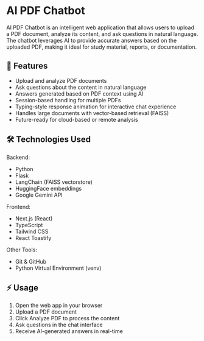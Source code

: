 # AI PDF Chatbot

AI PDF Chatbot is an intelligent web application that allows users to upload a PDF document, analyze its content, and ask questions in natural language. The chatbot leverages AI to provide accurate answers based on the uploaded PDF, making it ideal for study material, reports, or documentation.

## 🚀 Features
  - Upload and analyze PDF documents
  - Ask questions about the content in natural language
  - Answers generated based on PDF context using AI
  - Session-based handling for multiple PDFs
  - Typing-style response animation for interactive chat experience
  - Handles large documents with vector-based retrieval (FAISS)
  - Future-ready for cloud-based or remote analysis

## 🛠️ Technologies Used

Backend:
  - Python
  - Flask
  - LangChain (FAISS vectorstore)
  - HuggingFace embeddings
  - Google Gemini API

Frontend:
  - Next.js (React)
  - TypeScript
  - Tailwind CSS
  - React Toastify

Other Tools:
  - Git & GitHub
  - Python Virtual Environment (venv)

## ⚡ Usage
  1. Open the web app in your browser
  2. Upload a PDF document
  3. Click Analyze PDF to process the content
  4. Ask questions in the chat interface
  5. Receive AI-generated answers in real-time

